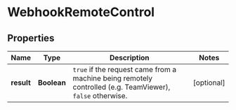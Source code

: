 

# WebhookRemoteControl


## Properties

| Name | Type | Description | Notes |
|------------ | ------------- | ------------- | -------------|
|**result** | **Boolean** | `true` if the request came from a machine being remotely controlled (e.g. TeamViewer), `false` otherwise.  |  [optional] |




